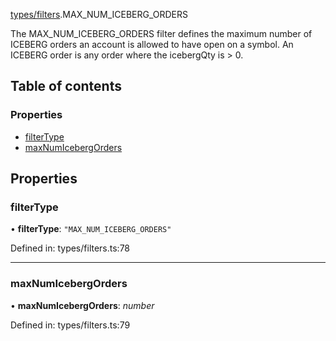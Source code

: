 [types/filters](../modules/Module:-types/filters).MAX_NUM_ICEBERG_ORDERS

The MAX_NUM_ICEBERG_ORDERS filter defines the maximum number of ICEBERG orders an account is allowed to have open on a symbol. An ICEBERG order is any order where the icebergQty is > 0.

## Table of contents

### Properties

- [filterType](./Interface:-MAX_NUM_ICEBERG_ORDERS#filtertype)
- [maxNumIcebergOrders](./Interface:-MAX_NUM_ICEBERG_ORDERS#maxnumicebergorders)

## Properties

### filterType

• **filterType**: ``"MAX_NUM_ICEBERG_ORDERS"``

Defined in: types/filters.ts:78

___

### maxNumIcebergOrders

• **maxNumIcebergOrders**: *number*

Defined in: types/filters.ts:79
